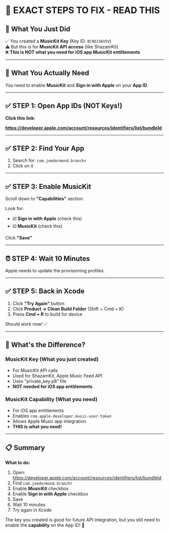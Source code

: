 # 🎯 EXACT STEPS TO FIX - READ THIS

## 🚨 What You Just Did

✅ You created a **MusicKit Key** (Key ID: `8C9DJ36V5V`)  
⚠️ But this is for **MusicKit API access** (like ShazamKit)  
❌ **This is NOT what you need for iOS app MusicKit entitlements**

---

## 🎯 What You Actually Need

You need to enable **MusicKit** and **Sign in with Apple** on your **App ID**.

---

## ✅ STEP 1: Open App IDs (NOT Keys!)

**Click this link:**

**https://developer.apple.com/account/resources/identifiers/list/bundleId**

---

## ✅ STEP 2: Find Your App

1. Search for: `com.joedormond.branchr`
2. Click on it

---

## ✅ STEP 3: Enable MusicKit

Scroll down to **"Capabilities"** section

Look for:
- ☑️ **Sign in with Apple** (check this)
- ☑️ **MusicKit** (check this)

Click **"Save"**

---

## ⏰ STEP 4: Wait 10 Minutes

Apple needs to update the provisioning profiles.

---

## ✅ STEP 5: Back in Xcode

1. Click **"Try Again"** button
2. Click **Product → Clean Build Folder** (Shift + Cmd + K)
3. Press **Cmd + R** to build for device

Should work now! ✅

---

## 🔑 What's the Difference?

### **MusicKit Key (What you just created)**
- For MusicKit API calls
- Used for ShazamKit, Apple Music Feed API
- Uses "private_key.p8" file
- **NOT needed for iOS app entitlements**

### **MusicKit Capability (What you need)**
- For iOS app entitlements
- Enables `com.apple.developer.music-user-token`
- Allows Apple Music app integration
- **THIS is what you need!**

---

## 📋 Summary

**What to do:**
1. Open: https://developer.apple.com/account/resources/identifiers/list/bundleId
2. Find `com.joedormond.branchr`
3. Enable **MusicKit** checkbox
4. Enable **Sign in with Apple** checkbox
5. Save
6. Wait 10 minutes
7. Try again in Xcode

The key you created is good for future API integration, but you still need to enable the **capability** on the App ID! 🎯

